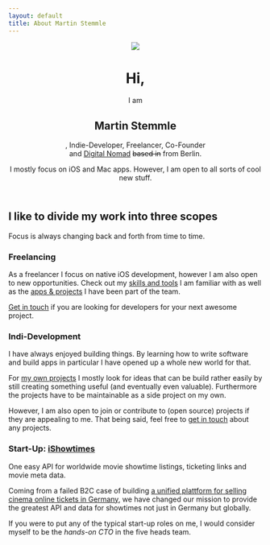 ```yaml
---
layout: default
title: About Martin Stemmle
---
```


<header>
  <img src="https://avatars2.githubusercontent.com/u/3084607?s=460" id="passbild">
  <div>
    <h1>Hi,</h1>
    <span>I am</span>
    <h2>Martin Stemmle</h2>
    <span>, Indie-Developer, Freelancer, Co-Founder <br>and <a href="https://nomadlist.com/@martn_st" target="_blank">Digital Nomad</a> <strike>based in</strike> from Berlin.</span>
    <p>I mostly focus on iOS and Mac apps. However, I am open to all sorts of cool new stuff.</p>
  </div>
</header>


<section>
  <h2>I like to divide my work into three scopes</h2>
  <p>Focus is always changing back and forth from time to time.</p>
  <div class="column-one-third">
      <div class="box">
          <h3>Freelancing</h3>
          <p>As a freelancer I focus on native iOS development, however I am also open to new opportunities. Check out my <a href="/skills-and-tools" class="inline">skills and tools</a> I am familiar with as well as the <a href="http://madeby.martn.st/#client-apps" class="inline">apps &amp; projects</a> I have been part of the team. </p>
          <p><a href="mailto:martin@martn.st" class="inline">Get in touch</a> if you are looking for developers for your next awesome project. 
      </div>
  </div>
  <div class="column-one-third">
      <div class="box">
          <h3>Indi-Development</h3>
          <p>I have always enjoyed building things. By learning how to write software and build apps in particular I have opened up a whole new world for that.</p>
          <p>For <a href="http://madeby.martn.st/" class="inline">my own projects</a> I mostly look for ideas that can be build rather easily by still creating something useful (and eventually even valuable). Furthermore the projects have to be maintainable as a side project on my own.</p>
          <p>However, I am also open to join or contribute to (open source) projects if they are appealing to me. That being said, feel free to <a href="mailto:hi@martn.st" class="inline">get in touch</a> about any projects.</p>
      </div>
  </div>
  <div class="column-one-third">
      <div class="box">
          <h3>Start-Up: <a href="https://www.internationalshowtimes.com" target="_blank">iShowtimes</a></h3>
          <p>One easy API for worldwide movie showtime listings, ticketing links and movie meta data.</p>          
          <p>Coming from a failed B2C case of building <a href="http://www.cinepass.de/" class="inline" target="_blank">a unified plattform for selling cinema online tickets in Germany</a>, we have changed our mission to provide the greatest API and data for showtimes not just in Germany but globally.</p>
          <p>If you were to put any of the typical start-up roles on me, I would consider myself to be the <i>hands-on CTO</i> in the five heads team.</p>
      </div>
  </div>
</section>
